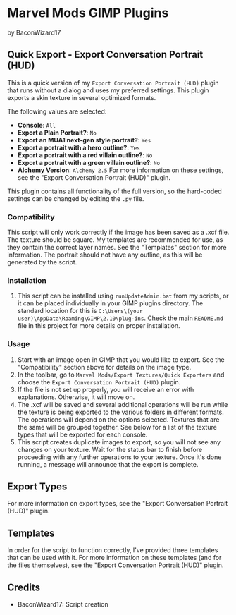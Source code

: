# Marvel Mods GIMP Plugins
by BaconWizard17
## Quick Export - Export Conversation Portrait (HUD)
This is a quick version of my `Export Conversation Portrait (HUD)` plugin that runs without a dialog and uses my preferred settings. This plugin exports a skin texture in several optimized formats. 

The following values are selected:
 - **Console**: `All`
 - **Export a Plain Portrait?**: `No`
 - **Export an MUA1 next-gen style portrait?**: `Yes`
 - **Export a portrait with a hero outline?**: `Yes`
 - **Export a portrait with a red villain outline?**: `No`
 - **Export a portrait with a green villain outline?**: `No`
 - **Alchemy Version**: `Alchemy 2.5`
For more information on these settings, see the "Export Conversation Portrait (HUD)" plugin. 

This plugin contains all functionality of the full version, so the hard-coded settings can be changed by editing the `.py` file.

### Compatibility
This script will only work correctly if the image has been saved as a .xcf file. The texture should be square. My templates are recommended for use, as they contain the correct layer names. See the "Templates" section for more information. The portrait should not have any outline, as this will be generated by the script.

### Installation
 1. This script can be installed using `runUpdateAdmin.bat` from my scripts, or it can be placed individually in your GIMP plugins directory. The standard location for this is `C:\Users\(your user)\AppData\Roaming\GIMP\2.10\plug-ins`. Check the main `README.md` file in this project for more details on proper installation.

### Usage
1. Start with an image open in GIMP that you would like to export. See the "Compatibility" section above for details on the image type.
2. In the toolbar, go to `Marvel Mods/Export Textures/Quick Exporters` and choose the `Export Conversation Portrait (HUD)` plugin.
3. If the file is not set up properly, you will receive an error with explanations. Otherwise, it will move on.
4. The .xcf will be saved and several additional operations will be run while the texture is being exported to the various folders in different formats. The operations will depend on the options selected. Textures that are the same will be grouped together. See below for a list of the texture types that will be exported for each console. 
5. This script creates duplicate images to export, so you will not see any changes on your texture. Wait for the status bar to finish before proceeding with any further operations to your texture. Once it's done running, a message will announce that the export is complete.

## Export Types
For more information on export types, see the "Export Conversation Portrait (HUD)" plugin. 

## Templates
In order for the script to function correctly, I've provided three templates that can be used with it. For more information on these templates (and for the files themselves), see the "Export Conversation Portrait (HUD)" plugin. 

## Credits
- BaconWizard17: Script creation